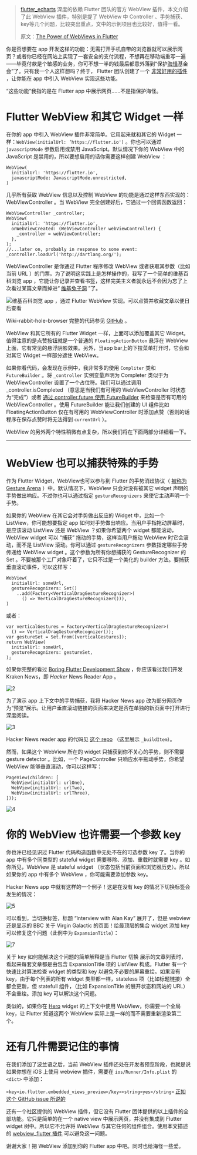 > [flutter_echarts](https://github.com/entronad/flutter_echarts) 深度的依赖 Flutter 团队的官方 WebView 插件，本文介绍了此 WebView 插件，特别是提了 WebView 中 Controller 、手势捕获、key等几个问题，比较突出重点，文中的示例项目也比较好，值得一看。
>
> 原文：[The Power of WebViews in Flutter](https://medium.com/flutter/the-power-of-webviews-in-flutter-a56234b57df2) 

你是否想要在 app 开发这样的功能：无需打开手机自带的浏览器就可以展示网页？或者你已经在网站上实现了一套安全的支付流程，不想再在移动端重写一遍——毕竟付款是个敏感的业务，你可不想一半的钱最后都意外落到“保护[海怪](https://en.wikipedia.org/wiki/Kraken)基金会”了。只有我一个人这样想吗？终于， Flutter 团队创建了一个 [非常好用的插件](https://pub.dev/packages/webview_flutter) ，让你能在 app 中引入 WebView 实现这些功能。

“这些功能”我指的是在 Flutter app 中展示网页……不是指保护海怪。

# Flutter WebView 和其它 Widget 一样

在你的 app 中引入 WebView 插件非常简单。它用起来就和其它的 Widget 一样：`WebView(initialUrl: ‘https://flutter.io')` 。你也可以通过 `javascriptMode` 参数启用或禁用 JavaScript。默认情况下你的 WebView 中的 JavaScript 是禁用的，所以要想启用的话你需要这样创建 WebView ：

```
WebView(
  initialUrl: 'https://flutter.io',
  javascriptMode: JavascriptMode.unrestricted,
)
```

几乎所有获取 WebView 信息以及控制 WebView 的功能是通过这样东西实现的： WebViewController 。当 WebView 完全创建好后，它通过一个回调函数返回：

```
WebViewController _controller;
WebView(
  initialUrl: 'https://flutter.io',
  onWebViewCreated: (WebViewController webViewController) {
    _controller = webViewController;
  },
);
//...later on, probably in response to some event:
_controller.loadUrl('http://dartlang.org/');
```

WebViewController 是你通过 Flutter 程序修改 WebView 或者获取其参数（比如当前 URL ）的门票。为了说明这实践上是怎样操作的，我写了一个简单的维基百科浏览 app ，它能让你记录并查看书签，这样完美主义者就永远不会因为忘了上次看过某篇文章而掉进“ [维基兔子洞](https://en.wikipedia.org/wiki/Wiki_rabbit_hole) ”了。

![维基百科浏览 app ，通过 Flutter WebView 实现。可以点赞并收藏文章以便日后查看](1.gif)

Wiki-rabbit-hole-browser 完整的代码参见 [GitHub](https://github.com/efortuna/wiki_browser) 。

WebView 和其它所有的 Flutter Widget 一样，上面可以添加覆盖其它 Widget。值得注意的是点赞按钮就是一个普通的 `FloatingActionButton` 悬浮在 WebView 上面，它有常见的悬浮阴影效果。另外，当app bar上的下拉菜单打开时，它会和对其它 Widget 一样部分遮住 WebView。

如果你看代码，会发现在示例中，我非常多的使用 `Compliter` 类和 `FutureBuilder` 。将 `_controller` 实例变量声明为 Completer 类似于为 WebViewController 设置了一个占位符。我们可以通过调用 _controller.isCompleted （意思是当我们有可用的 WebViewController 时状态为“完成”）或者 [通过 controller.future 使用 FutureBuilder](https://github.com/efortuna/wiki_browser/blob/master/lib/main.dart#L40) 来检查是否有可用的 WebViewController 。使用 FutureBuilder 能让我们创建的 UI 组件比如 FloatingActionButton 仅在有可用的 WebViewController 时添加点赞（否则的话程序在保存点赞时将无法得到 `currentUrl` ）。

WebView 的另外两个特性稍微有点复杂，所以我们将在下面两部分详细看一下。

---

# WebView 也可以捕获特殊的手势

作为 Flutter Widget，WebView也可以参与到 Flutter 的手势消歧协议（ [被称为 Gesture Arena](https://flutter.dev/docs/development/ui/advanced/gestures#gesture-disambiguation) ）中。默认情况下，WebView 只会对没有被其它 widget 声明的手势做出响应。不过你也可以通过指定 `gestureRecognizers` 来使它主动声明一个手势。

如果你的 WebView 在其它会对手势做出反应的 Widget 中，比如一个 ListView，你可能想要指定 app 如何对手势做出响应。当用户手指拖动屏幕时，是应该滚动 ListView 还是 WebView ？如果你希望两个 widget 都能滚动，WebView widget 可以 “捕获” 拖动的手势，这样当用户拖动 WebView 时它会滚动，而不是 ListView 滚动。你可以通过 `gestureRecognizers` 参数指定哪些手势传递给 WebView widget 。这个参数为所有你想捕获的 GestureRecognizer 的 Set 。不要被那个工厂对象吓着了，它只不过是一个美化的 builder 方法。要捕获垂直滚动事件，可以这样写：

```
WebView(
  initialUrl: someUrl,
  gestureRecognizers: Set()
    ..add(Factory<VerticalDragGestureRecognizer>(
      () => VerticalDragGestureRecognizer())),
)
```

或者：

```
var verticalGestures = Factory<VerticalDragGestureRecognizer>(
  () => VerticalDragGestureRecognizer());
var gestureSet = Set.from([verticalGestures]);
return WebView(
  initialUrl: someUrl,
  gestureRecognizers: gestureSet,
);
```

如果你完整的看过 [Boring Flutter Development Show](https://www.youtube.com/playlist?list=PLOU2XLYxmsIK0r_D-zWcmJ1plIcDNnRkK) ，你应该看过我们开发 Kraken News，即 *Hacker* News Reader App 。

![2](2.gif)

为了演示 app 上下文中的手势捕获，我将 Hacker News app 改为部分网页作为“预览”展示。让用户垂直滚动链接的页面来决定是否在单独的新页面中打开进行深度阅读。

![3](3.gif)

Hacker News reader app 的代码见 [这个 repo](https://github.com/efortuna/hn_app/blob/master/lib/main.dart) （这里展示 `_buildItem`）。

然而，如果这个 WebView 所在的 widget 只捕获到你不关心的手势，则不需要 gesture detector 。比如，一个 PageController 只响应水平拖动手势，你希望 WebView 能够垂直滚动，你可以这样写：

```
PageView(children: [
  WebView(initialUrl: urlOne),
  WebView(initialUrl: urlTwo),
  WebView(initialUrl: urlThree),
]));
```

![4](4.gif)

# 你的 WebView 也许需要一个参数 key

你也许已经见识过 Flutter 代码构造函数中无处不在的可选参数 key 了。当你的 app 中有多个同类型的  stateful widget 需要移除、添加、重载时就需要 key 。如你所见，WebView 是 stateful widget （状态包括当前页面和浏览器历史）。所以如果你的 app 中有多个 WebView ，你可能需要添加参数 key。

Hacker News app 中就有这样的一个例子！这是在没有 key 的情况下切换标签会发生的情况：

![5](5.gif)

可以看到，当切换标签，标题 “Interview with Alan Kay” 展开了，但是 webview 还是显示的 BBC 关于 Virgin Galactic 的页面！给最顶层的集合 widget 添加 key 可以修复这个问题（此例中为 `ExpansionTitle`）：

![7](7.gif)

关于 key 如何能解决这个问题的简单解释是当 Flutter 切换 展示的文章列表时，看起来每套文章都是由包含 ExpansionTitle 项的 ListView 构成。Flutter 有一个快速比对算法检查 widget 的类型和 key 以避免不必要的屏幕重绘。如果没有 key，由于每个列表的所有 widget 类型都一样，stateless 项（比如标题链接）全都会更新，但 statefull 组件，（比如 ExpansionTitle 的展开状态和网站的 URL）不会重绘。添加 key 可以解决这个问题。

类似的，如果你在 [Hero](https://flutter.io/docs/development/ui/animations/hero-animations) widget 的上下文中使用 WebView，你需要一个全局 key，让 Flutter 知道这两个 WebView 实际上是一样的而不需要重新渲染第二个。

# 还有几件需要记住的事情

在我们添加了波兰语之后，当前 WebView 插件还处在开发者预览阶段，也就是说如果你想在 iOS 上使用 webview 插件，需要在 `ios/Runner/Info.plist` 的 `<dict>` 中添加：

`<key>io.flutter.embedded_views_preview</key><string>yes</string>` [正如这个 GitHub issue 所说的](https://github.com/flutter/flutter/issues/19030#issuecomment-437534853)

还有一个社区提供的 WebView 插件，但它没有 Flutter 团体提供的以上插件的全部功能。它只是简单的在一个 native view 中展示网页，并没有集成到 Flutter widget 树中。所以它不允许将 WebView 与其它任何的组件组合。使用本文描述的 [webview_flutter 插件](https://pub.dartlang.org/packages/webview_flutter) 可以避免这一问题。

谢谢大家！把 WebView 添加到你的 Flutter app 中吧。同时也给海怪一些爱。

